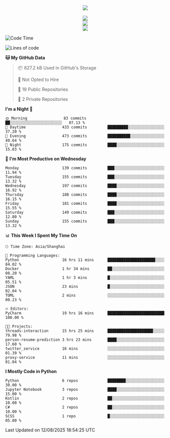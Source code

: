 <div align="center">
  <img src="https://readme-typing-svg.demolab.com?font=Zhi+Mang+Xing&size=40&pause=1000&color=000000&center=true&vCenter=true&lines=Baymax%E5%B0%8F%E6%8C%AF;Hello%20World"/><br/>
  <br/>
  <img src="https://skillicons.dev/icons?i=java,kotlin,python,c,cpp,html,css,javascript" /><br/>
  <img src="https://skillicons.dev/icons?i=spring,vue,pytorch,maven,gradle,mysql,sqlite,linux" /><br/>
  <img src="https://skillicons.dev/icons?i=idea,pycharm,webstorm,androidstudio,vscode,git,vim,md" /><br/>
</div>

<!--START_SECTION:waka-->
![Code Time](http://img.shields.io/badge/Code%20Time-1%2C258%20hrs%205%20mins-blue)

![Lines of code](https://img.shields.io/badge/From%20Hello%20World%20I%27ve%20Written-6.1%20million%20lines%20of%20code-blue)

**🐱 My GitHub Data** 

> 📦 627.2 kB Used in GitHub's Storage 
 > 
> 🚫 Not Opted to Hire
 > 
> 📜 19 Public Repositories 
 > 
> 🔑 2 Private Repositories 
 > 
**I'm a Night 🦉** 

```text
🌞 Morning                83 commits          ██░░░░░░░░░░░░░░░░░░░░░░░   07.13 % 
🌆 Daytime                433 commits         █████████░░░░░░░░░░░░░░░░   37.20 % 
🌃 Evening                473 commits         ██████████░░░░░░░░░░░░░░░   40.64 % 
🌙 Night                  175 commits         ████░░░░░░░░░░░░░░░░░░░░░   15.03 % 
```
📅 **I'm Most Productive on Wednesday** 

```text
Monday                   139 commits         ███░░░░░░░░░░░░░░░░░░░░░░   11.94 % 
Tuesday                  155 commits         ███░░░░░░░░░░░░░░░░░░░░░░   13.32 % 
Wednesday                197 commits         ████░░░░░░░░░░░░░░░░░░░░░   16.92 % 
Thursday                 188 commits         ████░░░░░░░░░░░░░░░░░░░░░   16.15 % 
Friday                   181 commits         ████░░░░░░░░░░░░░░░░░░░░░   15.55 % 
Saturday                 149 commits         ███░░░░░░░░░░░░░░░░░░░░░░   12.80 % 
Sunday                   155 commits         ███░░░░░░░░░░░░░░░░░░░░░░   13.32 % 
```


📊 **This Week I Spent My Time On** 

```text
🕑︎ Time Zone: Asia/Shanghai

💬 Programming Languages: 
Python                   16 hrs 11 mins      █████████████████████░░░░   84.02 % 
Docker                   1 hr 34 mins        ██░░░░░░░░░░░░░░░░░░░░░░░   08.20 % 
YAML                     1 hr 3 mins         █░░░░░░░░░░░░░░░░░░░░░░░░   05.51 % 
JSON                     23 mins             █░░░░░░░░░░░░░░░░░░░░░░░░   02.04 % 
TOML                     2 mins              ░░░░░░░░░░░░░░░░░░░░░░░░░   00.23 % 

🔥 Editors: 
PyCharm                  19 hrs 16 mins      █████████████████████████   100.00 % 

🐱‍💻 Projects: 
threads-interaction      15 hrs 25 mins      ████████████████████░░░░░   79.98 % 
person-resume-prediction 3 hrs 23 mins       ████░░░░░░░░░░░░░░░░░░░░░   17.60 % 
twitter_service          16 mins             ░░░░░░░░░░░░░░░░░░░░░░░░░   01.39 % 
proxy-service            11 mins             ░░░░░░░░░░░░░░░░░░░░░░░░░   01.04 % 
```

**I Mostly Code in Python** 

```text
Python                   6 repos             ████████░░░░░░░░░░░░░░░░░   30.00 % 
Jupyter Notebook         3 repos             ████░░░░░░░░░░░░░░░░░░░░░   15.00 % 
Kotlin                   2 repos             ██░░░░░░░░░░░░░░░░░░░░░░░   10.00 % 
C#                       2 repos             ██░░░░░░░░░░░░░░░░░░░░░░░   10.00 % 
SCSS                     1 repo              █░░░░░░░░░░░░░░░░░░░░░░░░   05.00 % 
```




 Last Updated on 12/08/2025 18:54:25 UTC
<!--END_SECTION:waka-->





